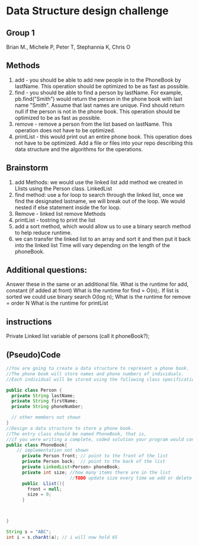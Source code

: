 # Data Structure design challenge

## Group 1
Brian M., Michele P, Peter T, Stephannia K, Chris O

## Methods
1. add - you should be able to add new people in to the PhoneBook by lastName.
This operation should be optimized to be as fast as possible.
2. find - you should be able to find a person by lastName.
For example, pb.find("Smith") would return the person in the phone book with last name "Smith".
Assume that last names are unique. Find should return null if the person is not in the phone book.
This operation should be optimized to be as fast as possible.
3. remove - remove a person from the list based on lastName.
This operation does not have to be optimized.
4. printList - this would print out an entire phone book.
This operation does not have to be optimized.
Add a file or files into your repo describing this data structure and the algorithms for the operations.
## Brainstorm
1. add Methods: we would use the linked list add method we created in Llists using the Person class. LinkedList<Person>
2. find method: use a for loop to search through the linked list, once we find the designated lastname, we will break out of the loop. We would nested if else statement inside the for loop.
3. Remove - linked list remove Methods
4. printList - tostring to print the list
5. add a sort method, which would allow us to use a binary search method to help reduce runtime.
6. we can transfer the linked list to an array and sort it and then put it back into the linked list
Time will vary depending on the length of the phoneBook.

## Additional questions:
Answer these in the same or an additional file.
What is the runtime for add, constant (if added at front)
What is the runtime for find =  O(n);.  If list is sorted we could use binary search O(log n);
What is the runtime for remove = order N
What is the runtime for printList

## instructions
Private Linked list variable of persons (call it phoneBook?);
## (Pseudo)Code

```Java
//You are going to create a data structure to represent a phone book.
//The phone book will store names and phone numbers of individuals.
//Each individual will be stored using the following class specification:

public class Person {
  private String lastName;
  private String firstName;
  private String phoneNumber;

  // other members not shown
}
//Design a data structure to store a phone book.
//The entry class should be named PhoneBook, that is,
//if you were writing a complete, coded solution your program would contain:
public class PhoneBook{
	// implementation not shown
      private Person front; // point to the front of the list
      private Person back;  // point to the back of the list
      private LinkedList<Person> phoneBook;
      private int size; //how many items there are in the list
                        //TODO update size every time we add or delete
      public  Llist(){
  	    front = null;
        size = 0;
      }



}

String s = "ABC";
int i = s.charAt(a); // i will now hold 65


```
